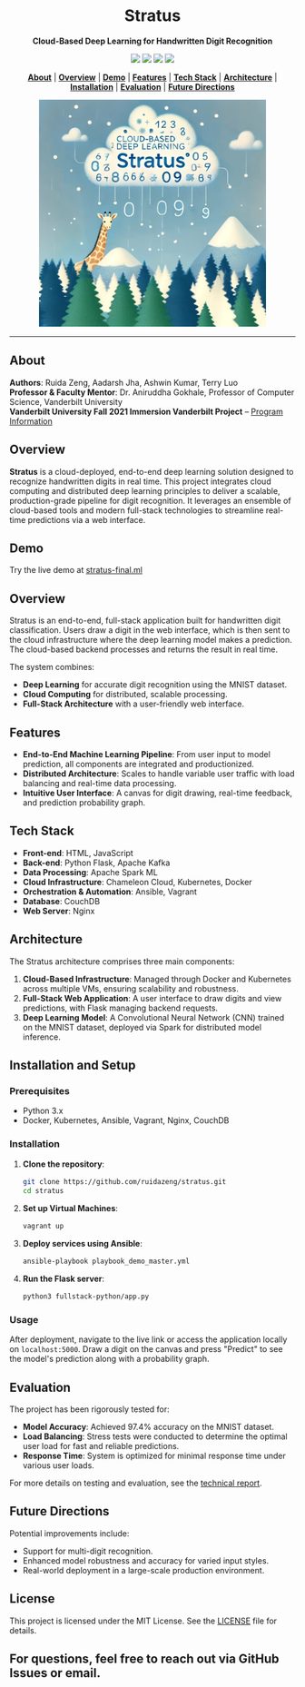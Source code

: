 <div align="center">

# Stratus
**Cloud-Based Deep Learning for Handwritten Digit Recognition**

<a href='https://arxiv.org/abs/2304.13506'><img src='https://img.shields.io/badge/Paper-arXiv-red'></a>
<a href='http://stratus-final.ml'><img src='https://img.shields.io/badge/Project-Demo-violet'></a>
<a href='https://www.vanderbilt.edu/immersion/'><img src='https://img.shields.io/badge/Program-Immersion%20Vanderbilt-Green'></a>
<a href='https://www.ruidazeng.com/files/Cloud-Based%20Deep%20Learning%20End-To-End%20Full-Stack%20Handwritten%20Digit%20Recognition.pdf'><img src='https://img.shields.io/badge/Report-Technical-blue'></a>

[**About**](#about) | [**Overview**](#overview) | [**Demo**](#demo) | [**Features**](#features) | [**Tech Stack**](#tech-stack) | [**Architecture**](#architecture) | [**Installation**](#installation-and-setup) | [**Evaluation**](#evaluation) | [**Future Directions**](#future-directions)

<img src="misc/stratus.jpg" alt="stratus" width="400"/>
</div>

---

## About

**Authors**: Ruida Zeng, Aadarsh Jha, Ashwin Kumar, Terry Luo  
**Professor & Faculty Mentor**: Dr. Aniruddha Gokhale, Professor of Computer Science, Vanderbilt University  
**Vanderbilt University Fall 2021 Immersion Vanderbilt Project** – [Program Information](https://www.vanderbilt.edu/immersion/)

## Overview

**Stratus** is a cloud-deployed, end-to-end deep learning solution designed to recognize handwritten digits in real time. This project integrates cloud computing and distributed deep learning principles to deliver a scalable, production-grade pipeline for digit recognition. It leverages an ensemble of cloud-based tools and modern full-stack technologies to streamline real-time predictions via a web interface.

## Demo

Try the live demo at [stratus-final.ml](http://stratus-final.ml)

## Overview

Stratus is an end-to-end, full-stack application built for handwritten digit classification. Users draw a digit in the web interface, which is then sent to the cloud infrastructure where the deep learning model makes a prediction. The cloud-based backend processes and returns the result in real time.

The system combines:
- **Deep Learning** for accurate digit recognition using the MNIST dataset.
- **Cloud Computing** for distributed, scalable processing.
- **Full-Stack Architecture** with a user-friendly web interface.

## Features

- **End-to-End Machine Learning Pipeline**: From user input to model prediction, all components are integrated and productionized.
- **Distributed Architecture**: Scales to handle variable user traffic with load balancing and real-time data processing.
- **Intuitive User Interface**: A canvas for digit drawing, real-time feedback, and prediction probability graph.

## Tech Stack

- **Front-end**: HTML, JavaScript
- **Back-end**: Python Flask, Apache Kafka
- **Data Processing**: Apache Spark ML
- **Cloud Infrastructure**: Chameleon Cloud, Kubernetes, Docker
- **Orchestration & Automation**: Ansible, Vagrant
- **Database**: CouchDB
- **Web Server**: Nginx

## Architecture

The Stratus architecture comprises three main components:
1. **Cloud-Based Infrastructure**: Managed through Docker and Kubernetes across multiple VMs, ensuring scalability and robustness.
2. **Full-Stack Web Application**: A user interface to draw digits and view predictions, with Flask managing backend requests.
3. **Deep Learning Model**: A Convolutional Neural Network (CNN) trained on the MNIST dataset, deployed via Spark for distributed model inference.

## Installation and Setup

### Prerequisites

- Python 3.x
- Docker, Kubernetes, Ansible, Vagrant, Nginx, CouchDB

### Installation

1. **Clone the repository**:
   ```bash
   git clone https://github.com/ruidazeng/stratus.git
   cd stratus
   ```

2. **Set up Virtual Machines**:
   ```bash
   vagrant up
   ```

3. **Deploy services using Ansible**:
   ```bash
   ansible-playbook playbook_demo_master.yml
   ```

4. **Run the Flask server**:
   ```bash
   python3 fullstack-python/app.py
   ```

### Usage

After deployment, navigate to the live link or access the application locally on `localhost:5000`. Draw a digit on the canvas and press "Predict" to see the model's prediction along with a probability graph.

## Evaluation

The project has been rigorously tested for:
- **Model Accuracy**: Achieved 97.4% accuracy on the MNIST dataset.
- **Load Balancing**: Stress tests were conducted to determine the optimal user load for fast and reliable predictions.
- **Response Time**: System is optimized for minimal response time under various user loads.

For more details on testing and evaluation, see the [technical report](https://www.ruidazeng.com/files/Cloud-Based%20Deep%20Learning%20End-To-End%20Full-Stack%20Handwritten%20Digit%20Recognition.pdf).

## Future Directions

Potential improvements include:
- Support for multi-digit recognition.
- Enhanced model robustness and accuracy for varied input styles.
- Real-world deployment in a large-scale production environment.

## License

This project is licensed under the MIT License. See the [LICENSE](LICENSE) file for details.

## For questions, feel free to reach out via GitHub Issues or email.
